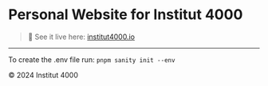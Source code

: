 # Personal Website for Institut 4000

> 📡 See it live here: [institut4000.io](https://institut4000.io)

---

To create the .env file run: `pnpm sanity init --env`

© 2024 Institut 4000

